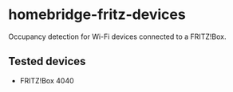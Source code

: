 # homebridge-fritz-devices
Occupancy detection for Wi-Fi devices connected to a FRITZ!Box.

## Tested devices
* FRITZ!Box 4040
